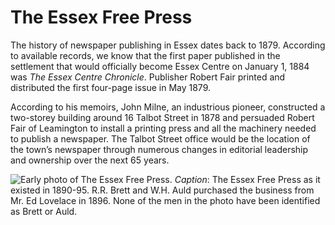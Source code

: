 ﻿# The Essex Free Press

The history of newspaper publishing in Essex dates back to 1879. According to available records, we know that the first paper published in the settlement that would officially become Essex Centre on January 1, 1884 was _The Essex Centre Chronicle_. Publisher Robert Fair printed and distributed the first four-page issue in May 1879.

According to his memoirs, John Milne, an industrious pioneer, constructed a two-storey building around 16 Talbot Street in 1878 and persuaded Robert Fair of Leamington to install a printing press and all the machinery needed to publish a newspaper. The Talbot Street office would be the location of the town’s newspaper through numerous changes in editorial leadership and ownership over the next 65 years.

![Early photo of The Essex Free Press.](https://github.com/lauriebrett/INK-essays/blob/master/efp/images/efp0.png?raw=true "Early photo of The Essex Free Press.")
_Caption_: The Essex Free Press as it existed in 1890-95. R.R. Brett and W.H. Auld purchased the business from Mr. Ed Lovelace in 1896. None of the men in the photo have been identified as Brett or Auld.





